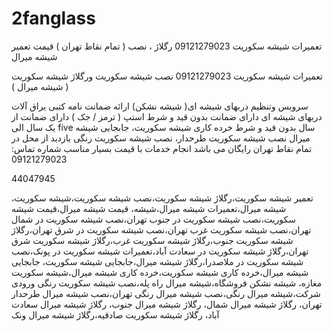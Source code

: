 # 2fanglass
تعمیرات شیشه سکوریت 09121279023 رگلاژ ، نصب ( تمام نقاط تهران ) قیمت تعمیر شیشه میرال
 
تعمیرات شیشه سکوریت 09121279023 نصب شیشه سکوریت ورگلاژ شیشه سکوریت ( شیشه میرال )
 
سرویس وتنظیم دربهای شیشه ای( شیشه نشکن)
ارائه ضمانت نامه کتبی 
یراق آلات دربهای شیشه ای دارای ضمانت بدون قید و شرط 
استپ ( ترمز / جک ) دارای ضمانت از یک سال الی five سال بدون قید و شرط
خرده کاری شیشه سکوریت، جابجایی شیشه میرال
نصب شیشه سکوریت طرحدار، نصب شیشه سکوریت رنگی
بازدید از محل در تمام نقاط تهران رایگان می باشد
انجام خدمات با قیمت بسیار مناسب
شماره تماس:
09121279023
 

44047945

تعمیر شیشه سکوریت،رگلاژ شیشه سکوریت،نصب شیشه سکوریت،شیشه سکوریت، شیشه میرال،تعمیرات شیشه میرال،شیشه، قیمت شیشه میرال،قیمت شیشه سکوریت،نصب شیشه سکوریت در جنوب تهران،نصب شیشه سکوریت در شمال تهران،نصب شیشه سکوریت غرب تهران،نصب شیشه سکوریت در شرق تهران،رگلاژ شیشه سکوریت جنوب،رگلاژ شیشه سکوریت غرب،رگلاژ شیشه سکوریت شرق تهران،رگلاژ شیشه سکوریت در سعادت آباد،تعمیرات شیشه سکوریت در پونک،نصب شیشه سکوریت در ملاصدرا،رگلاژ شیشه میرال،جابجایی شیشه سکوریت، جابجایی شیشه میرال،خرده کاری شیشه سکوریت،خرده کاری شیشه میرال،شیشه سکوریت مغازه، شیشه نشکن فروشگاه،شیشه میرال راه پله،نصب شیشه سکوریت رنگی ورودی شرکت،شیشه میرال رنگی،نصب شیشه میرال رنگی تهران،نصب شیشه میرال طرحدار تهران، رگلاژ شیشه میرال شمال، رگلاژ شیشه میرال جنوب، رگلاژ شیشه میرال سعادت آباد، رگلاژ شیشه سکوریت صادقیه،رگلاژ شیشه میرال ونک
